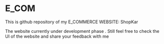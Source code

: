 # E_COM
This is github  repository of my E_COMMERCE WEBSITE: ShopKar

The website currently under development phase . Still feel free to check the UI of the website and share  your feedback with me

